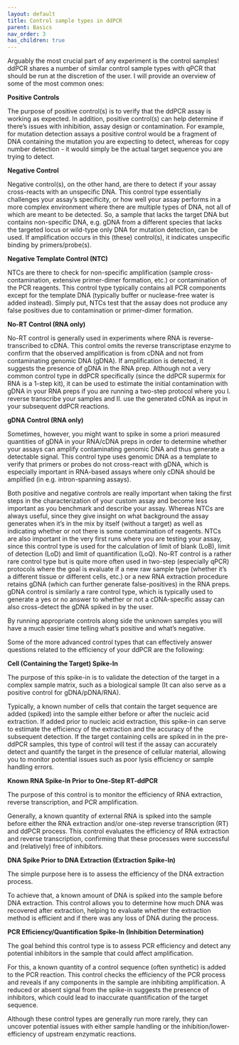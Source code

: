 ```yaml
---
layout: default
title: Control sample types in ddPCR
parent: Basics
nav_order: 3
has_children: true
---
```


Arguably the most crucial part of any experiment is the control samples! ddPCR shares a number of similar control sample types with qPCR that should be run at the discretion of the user. I will provide an overview of some of the most common ones:

**Positive Controls**

The purpose of positive control(s) is to verify that the ddPCR assay is working as expected. In addition, positive control(s) can help determine if there’s issues with inhibition, assay design or contamination. For example, for mutation detection assays a positive control would be a fragment of DNA containing the mutation you are expecting to detect, whereas for copy number detection - it would simply be the actual target sequence you are trying to detect.

**Negative Control**

Negative control(s), on the other hand, are there to detect if your assay cross-reacts with an unspecific DNA. This control type essentially challenges your assay’s specificity, or how well your assay performs in a more complex environment where there are multiple types of DNA, not all of which are meant to be detected. So, a sample that lacks the target DNA but contains non-specific DNA, e.g. gDNA from a different species that lacks the targeted locus or wild-type only DNA for mutation detection, can be used. If amplification occurs in this (these) control(s), it indicates unspecific binding by primers/probe(s).

**Negative Template Control (NTC)**

NTCs are there to check for non-specific amplification (sample cross-contamination, extensive primer-dimer formation, etc.) or contamination of the PCR reagents. This control type typically contains all PCR components except for the template DNA (typically buffer or nuclease-free water is added instead). Simply put, NTCs test that the assay does not produce any false positives due to contamination or primer-dimer formation.

**No-RT Control (RNA only)**

No-RT control is generally used in experiments where RNA is reverse-transcribed to cDNA. This control omits the reverse transcriptase enzyme to confirm that the observed amplification is from cDNA and not from contaminating genomic DNA (gDNA). If amplification is detected, it suggests the presence of gDNA in the RNA prep. Although not a very common control type in ddPCR specifically (since the ddPCR supermix for RNA is a 1-step kit), it can be used to estimate the initial contamination with gDNA in your RNA preps if you are running a two-step protocol where you I. reverse transcribe your samples and II. use the generated cDNA as input in your subsequent ddPCR reactions.

**gDNA Control (RNA only)**

Sometimes, however, you might want to spike in some a priori measured quantities of gDNA in your RNA/cDNA preps in order to determine whether your assays can amplify contaminating genomic DNA and thus generate a detectable signal. This control type uses genomic DNA as a template to verify that primers or probes do not cross-react with gDNA, which is especially important in RNA-based assays where only cDNA should be amplified (in e.g. intron-spanning assays).

Both positive and negative controls are really important when taking the first steps in the characterization of your custom assay and become less important as you benchmark and describe your assay. Whereas NTCs are always useful, since they give insight on what background the assay generates when it’s in the mix by itself (without a target) as well as indicating whether or not there is some contamination of reagents. NTCs are also important in the very first runs where you are testing your assay, since this control type is used for the calculation of limit of blank (LoB), limit of detection (LoD) and limit of quantification (LoQ). No-RT control is a rather rare control type but is quite more often used in two-step (especially qPCR) protocols where the goal is evaluate if a new raw sample type (whether it’s a different tissue or different cells, etc.) or a new RNA extraction procedure retains gDNA (which can further generate false-positives) in the RNA preps. gDNA control is similarly a rare control type, which is typically used to generate a yes or no answer to whether or not a cDNA-specific assay can also cross-detect the gDNA spiked in by the user.

By running appropriate controls along side the unknown samples you will have a much easier time telling what’s positive and what’s negative.

Some of the more advanced control types that can effectively answer questions related to the efficiency of your ddPCR are the following:

**Cell (Containing the Target) Spike-In**

The purpose of this spike-in is to validate the detection of the target in a complex sample matrix, such as a biological sample (It can also serve as a positive control for gDNA/pDNA/RNA).

Typically, a known number of cells that contain the target sequence are added (spiked) into the sample either before or after the nucleic acid extraction. If added prior to nucleic acid extraction, this spike-in can serve to estimate the efficiency of the extraction and the accuracy of the subsequent detection. If the target containing cells are spiked in in the pre-ddPCR samples, this type of control will test if the assay can accurately detect and quantify the target in the presence of cellular material, allowing you to monitor potential issues such as poor lysis efficiency or sample handling errors.

**Known RNA Spike-In Prior to One-Step RT-ddPCR**

The purpose of this control is to monitor the efficiency of RNA extraction, reverse transcription, and PCR amplification.

Generally, a known quantity of external RNA is spiked into the sample before either the RNA extraction and/or one-step reverse transcription (RT) and ddPCR process. This control evaluates the efficiency of RNA extraction and reverse transcription, confirming that these processes were successful and (relatively) free of inhibitors.

**DNA Spike Prior to DNA Extraction (Extraction Spike-In)**

The simple purpose here is to assess the efficiency of the DNA extraction process.

To achieve that, a known amount of DNA is spiked into the sample before DNA extraction. This control allows you to determine how much DNA was recovered after extraction, helping to evaluate whether the extraction method is efficient and if there was any loss of DNA during the process.

**PCR Efficiency/Quantification Spike-In (Inhibition Determination)**

The goal behind this control type is to assess PCR efficiency and detect any potential inhibitors in the sample that could affect amplification.

For this, a known quantity of a control sequence (often synthetic) is added to the PCR reaction. This control checks the efficiency of the PCR process and reveals if any components in the sample are inhibiting amplification. A reduced or absent signal from the spike-in suggests the presence of inhibitors, which could lead to inaccurate quantification of the target sequence.

Although these control types are generally run more rarely, they can uncover potential issues with either sample handling or the inhibition/lower-efficiency of upstream enzymatic reactions.
